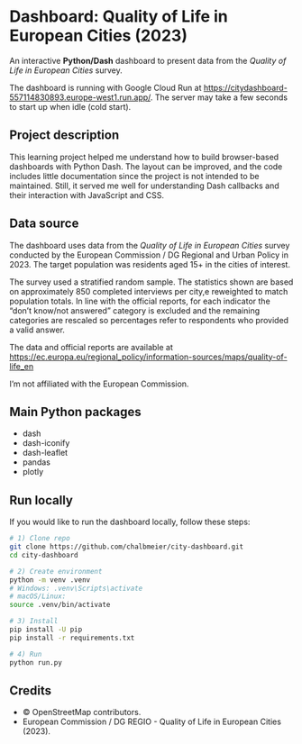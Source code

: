 # Dashboard: Quality of Life in European Cities (2023)

An interactive **Python/Dash** dashboard to present data from the *Quality of Life in European Cities* survey. 

The dashboard is running with Google Cloud Run at https://citydashboard-557114830893.europe-west1.run.app/. The server may take a few seconds to start up when idle (cold start).


## Project description
This learning project helped me understand how to build browser-based dashboards with Python Dash. The layout can be improved, and the code includes little documentation since the project is not intended to be maintained. Still, it served me well for understanding Dash callbacks and their interaction with JavaScript and CSS. 

## Data source
The dashboard uses data from the *Quality of Life in European Cities* survey conducted by the European Commission / DG Regional and Urban Policy in 2023. The target population was residents aged 15+ in the cities of interest.

The survey used a stratified random sample. The statistics shown are based on approximately 850 completed interviews per city,e reweighted to match population totals. In line with the official reports, for each indicator the “don’t know/not answered” category is excluded and the remaining categories are rescaled so percentages refer to respondents who provided a valid answer.

The data and official reports are available at https://ec.europa.eu/regional_policy/information-sources/maps/quality-of-life_en

I’m not affiliated with the European Commission.


## Main Python packages
- dash
- dash-iconify
- dash-leaflet
- pandas 
- plotly

## Run locally 
If you would like to run the dashboard locally, follow these steps:

```bash
# 1) Clone repo
git clone https://github.com/chalbmeier/city-dashboard.git
cd city-dashboard

# 2) Create environment
python -m venv .venv
# Windows: .venv\Scripts\activate
# macOS/Linux:
source .venv/bin/activate

# 3) Install
pip install -U pip
pip install -r requirements.txt

# 4) Run
python run.py
```

## Credits
- © OpenStreetMap contributors.
- European Commission / DG REGIO - Quality of Life in European Cities (2023).
